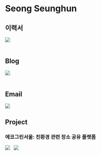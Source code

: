 # Seong Seunghun

## 이력서
<a href="https://itsowavy.oopy.io/resume" target="_blank"><img src="https://img.shields.io/badge/-notion-black?style=for-the-badge&logo=notion&logoColor=white"/></a> &nbsp;
<br></br>

## Blog
<a href="https://itsowavy.oopy.io/" target="_blank"><img src="https://img.shields.io/badge/-ITSOWAVY-purple?style=for-the-badge&logo=https://oopy.lazyrockets.com/api/v2/notion/image?src=https%3A%2F%2Fs3-us-west-2.amazonaws.com%2Fsecure.notion-static.com%2F6da786bd-dd93-4c9a-9ae3-315c20657eb7%2Foopy-symbol.png&blockId=5af9e7d7-1dc2-4b5d-a3ee-ba1d5ff67b65&width=256"/></a> &nbsp;
<br></br>

## Email
<a href="mailto:itsowavys@gmail.com" target="_blank"><img src="https://img.shields.io/badge/Gmail-EA4335?style=for-the-badge&logo=Gmail&logoColor=white"/></a> &nbsp;

## Project
### 에코그린서울: 친환경 관련 장소 공유 플랫폼
<a href="https://echogreenseoul.site" target="_blank"><img src="https://img.shields.io/badge/%EB%B0%B0%ED%8F%AC%EB%A7%81%ED%81%AC-2F8D46?style=for-the-badge"/></a> &nbsp;
<a href="https://github.com/codestates-seb/seb41_main_027/tree/dev" target="_blank"><img src="https://img.shields.io/badge/repository-181717?style=for-the-badge&logo=github"/></a> &nbsp;

<!--
**itsowavy/itsowavy** is a ✨ _special_ ✨ repository because its `README.md` (this file) appears on your GitHub profile.

Here are some ideas to get you started:

- 🔭 I’m currently working on ...
- 🌱 I’m currently learning ...
- 👯 I’m looking to collaborate on ...
- 🤔 I’m looking for help with ...
- 💬 Ask me about ...
- 📫 How to reach me: ...
- 😄 Pronouns: ...
- ⚡ Fun fact: ...
-->
